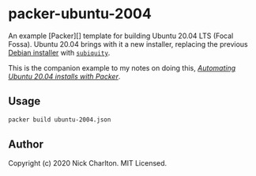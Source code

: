 # packer-ubuntu-2004

An example [Packer][] template for building Ubuntu 20.04 LTS (Focal
Fossa). Ubuntu 20.04 brings with it a new installer, replacing the previous
[Debian installer][1] with [`subiquity`][2].

This is the companion example to my notes on doing this, [_Automating Ubuntu
20.04 installs with Packer_][3].

## Usage

```sh
packer build ubuntu-2004.json
```

## Author

Copyright (c) 2020 Nick Charlton. MIT Licensed.

[1]: https://www.debian.org/devel/debian-installer/
[2]: https://github.com/CanonicalLtd/subiquity
[3]: https://nickcharlton.net/posts/automating-ubuntu-2004-installs-with-packer.html
